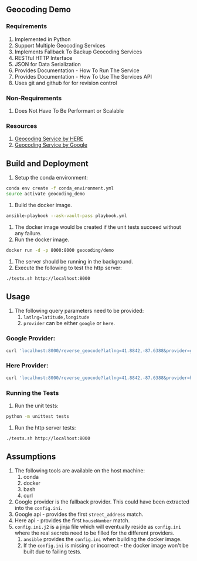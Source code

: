 ## Geocoding Demo

### Requirements

1. Implemented in Python
1. Support Multiple Geocoding Services
1. Implements Fallback To Backup Geocoding Services
1. RESTful HTTP Interface
1. JSON for Data Serialization
1. Provides Documentation - How To Run The Service
1. Provides Documentation - How To Use The Services API
1. Uses git and github for for revision control

### Non-Requirements

1. Does Not Have To Be Performant or Scalable

### Resources

1. [Geocoding Service by HERE](https://developer.here.com/documentation/geocoder/topics/quick-start.html)
1. [Geocoding Service by Google](https://developers.google.com/maps/documentation/geocoding/start##Design)

## Build and Deployment

1. Setup the conda environment:
```bash
conda env create -f conda_environment.yml
source activate geocoding_demo
```
1. Build the docker image.
```bash
ansible-playbook --ask-vault-pass playbook.yml
```
1. The docker image would be created if the unit tests succeed without any failure.
1. Run the docker image.
```bash
docker run -d -p 8000:8000 geocoding/demo
```
1. The server should be running in the background. 
1. Execute the following to test the http server:
```bash
./tests.sh http://localhost:8000
```

## Usage

1. The following query parameters need to be provided:
    1. `latlng=latitude,longitude`
    1. `provider` can be either `google` or `here`.

### Google Provider:

```bash
curl 'localhost:8000/reverse_geocode?latlng=41.8842,-87.6388&provider=google' -v
```

### Here Provider:

```bash
curl 'localhost:8000/reverse_geocode?latlng=41.8842,-87.6388&provider=here' -v
```


### Running the Tests

1. Run the unit tests:
```bash
python -m unittest tests
```

1. Run the http server tests:
```bash
./tests.sh http://localhost:8000
```

## Assumptions

1. The following tools are available on the host machine:
    1. conda
    1. docker
    1. bash
    1. curl
1. Google provider is the fallback provider. This could have been extracted into the `config.ini`.
1. Google api - provides the first `street_address` match.
1. Here api - provides the first `houseNumber` match.
1. `config.ini.j2` is a jinja file which will eventually reside as `config.ini` where the real secrets need 
    to be filled for the different providers. 
    1. `ansible` provides the `config.ini` when building the docker image.
    1. If the `config.ini` is missing or incorrect - the docker image won't be built due to failing tests.